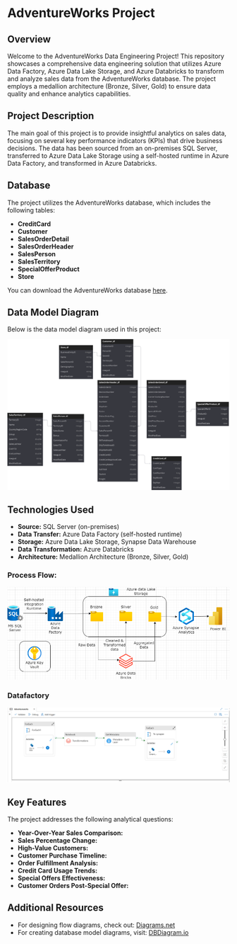 # AdventureWorks Project

## Overview
Welcome to the AdventureWorks Data Engineering Project! This repository showcases a comprehensive data engineering solution that utilizes Azure Data Factory, Azure Data Lake Storage, and Azure Databricks to transform and analyze sales data from the AdventureWorks database. The project employs a medallion architecture (Bronze, Silver, Gold) to ensure data quality and enhance analytics capabilities.

## Project Description
The main goal of this project is to provide insightful analytics on sales data, focusing on several key performance indicators (KPIs) that drive business decisions. The data has been sourced from an on-premises SQL Server, transferred to Azure Data Lake Storage using a self-hosted runtime in Azure Data Factory, and transformed in Azure Databricks.

## Database
The project utilizes the AdventureWorks database, which includes the following tables:

- **CreditCard**
- **Customer**
- **SalesOrderDetail**
- **SalesOrderHeader**
- **SalesPerson**
- **SalesTerritory**
- **SpecialOfferProduct**
- **Store**

You can download the AdventureWorks database [here](https://learn.microsoft.com/en-us/sql/samples/adventureworks-install-configure?view=sql-server-ver16&tabs=ssms).

## Data Model Diagram
Below is the data model diagram used in this project:

![Data Model Diagram](https://github.com/vasanthakumar70/AdventureWorksProject/blob/fc8e8a8a10aa391edfbc92ba5c103691459942d8/Data%20Model%20Diagram.svg)


## Technologies Used
- **Source:** SQL Server (on-premises)
- **Data Transfer:** Azure Data Factory (self-hosted runtime)
- **Storage:** Azure Data Lake Storage, Synapse Data Warehouse
- **Data Transformation:** Azure Databricks
- **Architecture:** Medallion Architecture (Bronze, Silver, Gold)

  
### Process Flow:  
![Process Flow]( https://github.com/vasanthakumar70/AdventureWorksProject/blob/bc705a6ecc5d23ad0babb3430130d9685773d29d/process%20Flow.png)

### Datafactory

![Azure data factory](https://github.com/vasanthakumar70/AdventureWorksProject/blob/edc3a64db1ed4b2c9380052ed049d2fee27e748d/Data%20factory.png)



## Key Features
The project addresses the following analytical questions:

- **Year-Over-Year Sales Comparison:**  
- **Sales Percentage Change:**  
- **High-Value Customers:**  
- **Customer Purchase Timeline:**  
- **Order Fulfillment Analysis:**  
- **Credit Card Usage Trends:**  
- **Special Offers Effectiveness:**  
- **Customer Orders Post-Special Offer:**  



## Additional Resources
- For designing flow diagrams, check out: [Diagrams.net](https://app.diagrams.net/)
- For creating database model diagrams, visit: [DBDiagram.io](https://dbdiagram.io/)


